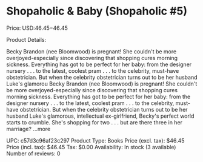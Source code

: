 # Shopaholic & Baby (Shopaholic #5)

Price: USD:$46.45-$46.45

Product Details:

Becky Brandon (nee Bloomwood) is pregnant! She couldn't be more overjoyed-especially since discovering that shopping cures morning sickness. Everything has got to be perfect for her baby: from the designer nursery . . . to the latest, coolest pram . . . to the celebrity, must-have obstetrician. But when the celebrity obstetrician turns out to be her husband Luke's glamorou Becky Brandon (nee Bloomwood) is pregnant! She couldn't be more overjoyed-especially since discovering that shopping cures morning sickness. Everything has got to be perfect for her baby: from the designer nursery . . . to the latest, coolest pram . . . to the celebrity, must-have obstetrician. But when the celebrity obstetrician turns out to be her husband Luke's glamorous, intellectual ex-girlfriend, Becky's perfect world starts to crumble. She's shopping for two . . . but are there three in her marriage? ...more

UPC: c57d3c96af23c297
Product Type: Books
Price (excl. tax): $46.45
Price (incl. tax): $46.45
Tax: $0.00
Availability: In stock (3 available)
Number of reviews: 0